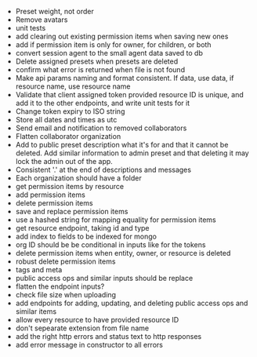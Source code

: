 - Preset weight, not order
- Remove avatars
- unit tests
- add clearing out existing permission items when saving new ones
- add if permission item is only for owner, for children, or both
- convert session agent to the small agent data saved to db
- Delete assigned presets when presets are deleted
- confirm what error is returned when file is not found
- Make api params naming and format consistent. If data, use data, if resource name, use resource name
- Validate that client assigned token provided resource ID is unique, and add it to the other endpoints, and write unit tests for it
- Change token expiry to ISO string
- Store all dates and times as utc
- Send email and notification to removed collaborators
- Flatten collaborator organization
- Add to public preset description what it's for and that it cannot be deleted. Add similar information to admin preset and that deleting it may lock the admin out of the app.
- Consistent '.' at the end of descriptions and messages
- Each organization should have a folder
- get permission items by resource
- add permission items
- delete permission items
- save and replace permission items
- use a hashed string for mapping equality for permission items
- get resource endpoint, taking id and type
- add index to fields to be indexed for mongo
- org ID should be be conditional in inputs like for the tokens
- delete permission items when entity, owner, or resource is deleted
- robust delete permission items
- tags and meta
- public access ops and similar inputs should be replace
- flatten the endpoint inputs?
- check file size when uploading
- add endpoints for adding, updating, and deleting public access ops and similar items
- allow every resource to have provided resource ID
- don't sepearate extension from file name
- add the right http errors and status text to http responses
- add error message in constructor to all errors
